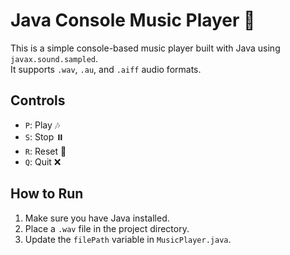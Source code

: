 # Java Console Music Player 🎵

This is a simple console-based music player built with Java using `javax.sound.sampled`.  
It supports `.wav`, `.au`, and `.aiff` audio formats.

## Controls
- `P`: Play 🎶
- `S`: Stop ⏸️
- `R`: Reset 🔄
- `Q`: Quit ❌

## How to Run
1. Make sure you have Java installed.
2. Place a `.wav` file in the project directory.
3. Update the `filePath` variable in `MusicPlayer.java`.
